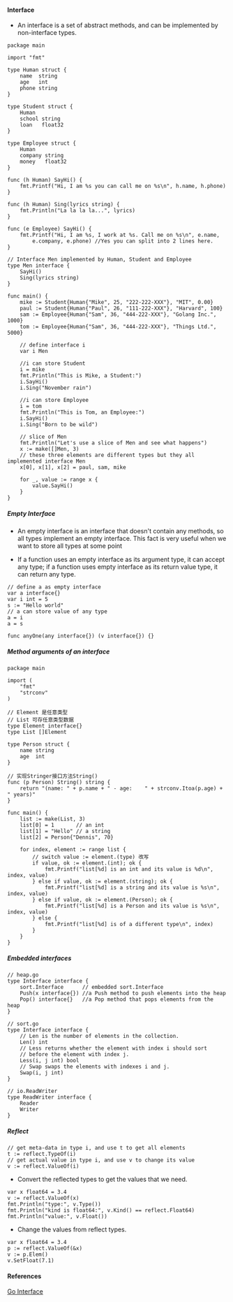 #### Interface
*	An interface is a set of abstract methods, and can be implemented by non-interface types.

```
package main

import "fmt"

type Human struct {
	name  string
	age   int
	phone string
}

type Student struct {
	Human
	school string
	loan   float32
}

type Employee struct {
	Human
	company string
	money   float32
}

func (h Human) SayHi() {
	fmt.Printf("Hi, I am %s you can call me on %s\n", h.name, h.phone)
}

func (h Human) Sing(lyrics string) {
	fmt.Println("La la la la...", lyrics)
}

func (e Employee) SayHi() {
	fmt.Printf("Hi, I am %s, I work at %s. Call me on %s\n", e.name,
		e.company, e.phone) //Yes you can split into 2 lines here.
}

// Interface Men implemented by Human, Student and Employee
type Men interface {
	SayHi()
	Sing(lyrics string)
}

func main() {
	mike := Student{Human{"Mike", 25, "222-222-XXX"}, "MIT", 0.00}
	paul := Student{Human{"Paul", 26, "111-222-XXX"}, "Harvard", 100}
	sam := Employee{Human{"Sam", 36, "444-222-XXX"}, "Golang Inc.", 1000}
	tom := Employee{Human{"Sam", 36, "444-222-XXX"}, "Things Ltd.", 5000}

	// define interface i
	var i Men

	//i can store Student
	i = mike
	fmt.Println("This is Mike, a Student:")
	i.SayHi()
	i.Sing("November rain")

	//i can store Employee
	i = tom
	fmt.Println("This is Tom, an Employee:")
	i.SayHi()
	i.Sing("Born to be wild")

	// slice of Men
	fmt.Println("Let's use a slice of Men and see what happens")
	x := make([]Men, 3)
	// these three elements are different types but they all implemented interface Men
	x[0], x[1], x[2] = paul, sam, mike

	for _, value := range x {
		value.SayHi()
	}
}
```

##### Empty Interface
*	An empty interface is an interface that doesn't contain any methods, so all types implement an empty interface. This fact is very useful when we want to store all types at some point

*	If a function uses an empty interface as its argument type, it can accept any type; if a function uses empty interface as its return value type, it can return any type.

```
// define a as empty interface
var a interface{}
var i int = 5
s := "Hello world"
// a can store value of any type
a = i
a = s

func anyOne(any interface{}) (v interface{}) {}

```

##### Method arguments of an interface

```
package main

import (
	"fmt"
	"strconv"
)

// Element 是任意类型
// List 可存任意类型数据
type Element interface{}
type List []Element

type Person struct {
	name string
	age  int
}

// 实现Stringer接口方法String()
func (p Person) String() string {
	return "(name: " + p.name + " - age: 	" + strconv.Itoa(p.age) + " years)"
}

func main() {
	list := make(List, 3)
	list[0] = 1       // an int
	list[1] = "Hello" // a string
	list[2] = Person{"Dennis", 70}

	for index, element := range list {
		// switch value := element.(type) 改写
		if value, ok := element.(int); ok {
			fmt.Printf("list[%d] is an int and its value is %d\n", index, value)
		} else if value, ok := element.(string); ok {
			fmt.Printf("list[%d] is a string and its value is %s\n", index, value)
		} else if value, ok := element.(Person); ok {
			fmt.Printf("list[%d] is a Person and its value is %s\n", index, value)
		} else {
			fmt.Printf("list[%d] is of a different type\n", index)
		}
	}
}
```

##### Embedded interfaces
```
// heap.go
type Interface interface {
	sort.Interface      // embedded sort.Interface
	Push(x interface{}) //a Push method to push elements into the heap
	Pop() interface{}   //a Pop method that pops elements from the heap
}

// sort.go
type Interface interface {
	// Len is the number of elements in the collection.
	Len() int
	// Less returns whether the element with index i should sort
	// before the element with index j.
	Less(i, j int) bool
	// Swap swaps the elements with indexes i and j.
	Swap(i, j int)
}

// io.ReadWriter
type ReadWriter interface {
	Reader
	Writer
}
```

##### Reflect
```
// get meta-data in type i, and use t to get all elements
t := reflect.TypeOf(i)
// get actual value in type i, and use v to change its value
v := reflect.ValueOf(i)
```

*	Convert the reflected types to get the values that we need.

```
var x float64 = 3.4
v := reflect.ValueOf(x)
fmt.Println("type:", v.Type())
fmt.Println("kind is float64:", v.Kind() == reflect.Float64)
fmt.Println("value:", v.Float())
```

*	 Change the values from reflect types.

```
var x float64 = 3.4
p := reflect.ValueOf(&x)
v := p.Elem()
v.SetFloat(7.1)
```


#### References
[Go Interface](https://studygolang.com/articles/7865)
